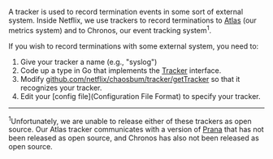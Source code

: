A tracker is used to record termination events in some sort of external system.
Inside Netflix, we use trackers to record terminations to
[Atlas](https://github.com/netflix/atlas/wiki) (our metrics system) and to
Chronos, our event tracking system<sup>1</sup>.

If you wish to record terminations with some external system, you need to:

1. Give your tracker a name (e.g., "syslog")
1. Code up a type in Go that implements the [Tracker](https://godoc.org/github.com/Netflix/chaosbum/#Tracker) interface.
1. Modify [github.com/netflix/chaosbum/tracker/getTracker](https://github.com/Netflix/chaosbum/blob/master/tracker/tracker.go)
   so that it recognizes your tracker.
1. Edit your [config file](Configuration File Format) to specify your tracker.

---

<sup>1</sup>Unfortunately, we are unable to release either of these trackers as
open source. Our Atlas tracker communicates with a version of
[Prana](https://github.com/Netflix/Prana) that has not been released as open
source, and Chronos has also not been released as open source.
